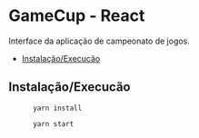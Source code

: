 # GameCup - React

Interface da aplicação de campeonato de jogos.

<p >
  <ul>
    <li>
      <a href="#instalacao">Instalação/Execucão</a>
    </li>
  </ul>
</p>

<h2 id="instalacao">Instalação/Execucão</h2>
 
          yarn install

          yarn start